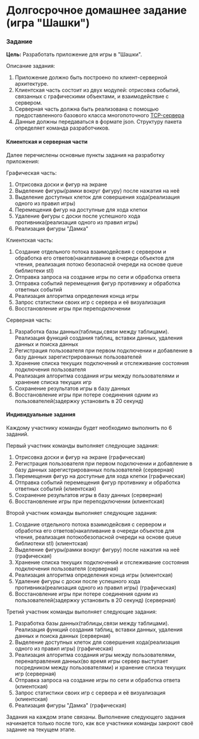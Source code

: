 # Долгосрочное домашнее задание (игра "Шашки")

### Задание
**Цель:** Разработать приложение для игры в "Шашки".

Описание задания:
1. Приложение должно быть построено по клиент-серверной архитектуре.
2. Клиентская часть состоит из двух модулей: отрисовка событий, связанных с графическими объектами, и взаимодействие с сервером.
3. Серверная часть должна быть реализована с помощью предоставленного базового класса многопоточного [TCP-сервера](pz07-TCP-IP.md)
4. Данные должны передаваться в формате json. Структуру пакета определяет команда разработчиков.

#### Клиентская и серверная части

Далее перечислены основные пункты задания на разработку приложения:

Графическая часть:
1. Отрисовка доски и фигур на экране 
2. Выделение фигуры(рамки вокруг фигуру) после нажатия на неё 
3. Выделение доступных клеток для совершения хода(реализация одного из правил игры) 
4. Перемещения фигур на доступные для хода клетки  
5. Удаление фигуры с доски после успешного хода противника(реализация одного из правил игры) 
6. Реализация фигуры "Дамка" 


Клиентская часть:
1. Создание отдельного потока взаимодейсвия с сервером и обработка его ответов(накапливание в очереди объектов для чтения, реализация потоко безопасной очереди на основе queue библиотеки stl) 
2. Отправка запроса на создание игры по сети и обработка ответа 
3. Отправка событий перемещения фигур противнику и обработка ответных событий 
4. Реализация алгоритма определения конца игры  
5. Запрос статистики своих игр с сервера и её визуализация  
6. Восстановление игры при переподключении 


Серверная часть:
1. Разработка базы данных(таблицы,связи между таблицами). Реализация функций создания таблиц, вставки данных, удаления данных и поиска данных 
2. Регистрация пользователя при первом подключении и добавление в базу данных зарегистрированных пользователей 
3. Хранение списка текущих подключений и отслеживание состояния подключения пользователя 
4. Реализация алгоритма создания игры между пользователями и хранение списка текущих игр 
5. Сохранение результатов игры в базу данных 
6. Восстановление игры при потере соединения одним из пользователей(задержку установить в 20 секунд) 


#### Индивидуальные задания
Каждому участнику команды будет необходимо выполнить по 6 заданий. 

Первый участник команды выполняет следующие задания:
1. Отрисовка доски и фигур на экране (графическая)
2. Регистрация пользователя при первом подключении и добавление в базу данных зарегистрированных пользователей (серверная)
3. Перемещения фигур на доступные для хода клетки (графическая)
4. Отправка событий перемещения фигур противнику и обработка ответных событий (клиентская)
5. Сохранение результатов игры в базу данных (серверная)
6. Восстановление игры при переподключении (клиентская)

Второй участник команды выполняет следующие задания:
1. Создание отдельного потока взаимодейсвия с сервером и обработка его ответов(накапливание в очереди объектов для чтения, реализация потокобезопасной очереди на основе queue библиотеки stl) (клиентская)
2. Выделение фигуры(рамки вокруг фигуру) после нажатия на неё (графическая)
3. Хранение списка текущих подключений и отслеживание состояния подключения пользователя (серверная)
4. Реализация алгоритма определения конца игры (клиентская)
5. Удаление фигуры с доски после успешного хода противника(реализация одного из правил игры) (графическая)
6. Восстановление игры при потере соединения одним из пользователей(задержку установить в 20 секунд) (серверная)

Третий участник команды выполняет следующие задания:
1. Разработка базы данных(таблицы,связи между таблицами). Реализация функций создания таблиц, вставки данных, удаления данных и поиска данных (серверная)
2. Выделение доступных клеток для совершения хода(реализация одного из правил игры) (графическая)
3. Реализация алгоритма создания игры между пользователями, перенаправления данных(во время игры сервер выступает посредником между пользователями) и хранение списка текущих игр (серверная)
4. Отправка запроса на создание игры по сети и обработка ответа (клиентская)
5. Запрос статистики своих игр с сервера и её визуализация (клиентская)
6. Реализация фигуры "Дамка" (графическая)

Задания на каждом этапе связаны. Выполнение следующего задания начинается только после того, как все участники команды закроют своё задание на текущем этапе.
